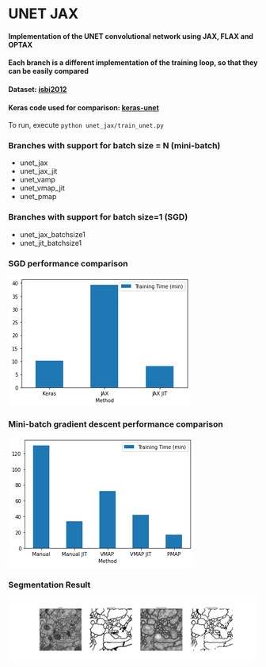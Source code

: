 # UNET JAX

#### Implementation of the UNET convolutional network using JAX, FLAX and OPTAX

#### Each branch is a different implementation of the training loop, so that they can be easily compared

#### Dataset: [isbi2012](https://github.com/alexklibisz/isbi-2012)

#### Keras code used for comparison: [keras-unet](https://github.com/karolzak/keras-unet)

To run, execute `python unet_jax/train_unet.py`

### Branches with support for batch size = N (mini-batch)

* unet_jax
* unet_jax_jit
* unet_vamp
* unet_vmap_jit
* unet_pmap

### Branches with support for batch size=1 (SGD)

* unet_jax_batchsize1
* unet_jit_batchsize1

### SGD performance comparison

![batchsize1](docs/batchsize1_comp.png)

### Mini-batch gradient descent performance comparison

![batchsize4](docs/batchsize4_comp.png)

### Segmentation Result

![seg_result](docs/segm_result.png)
